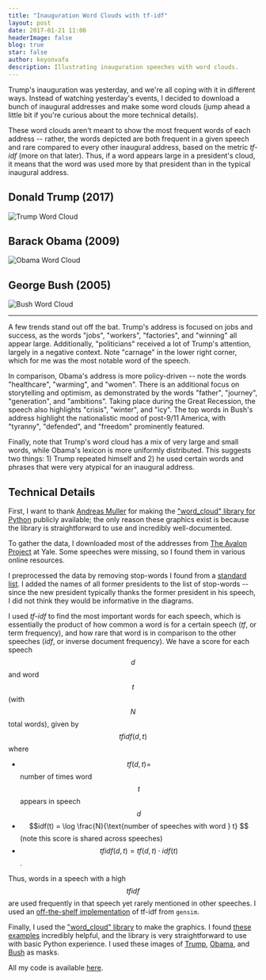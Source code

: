 ```yaml
---
title: "Inauguration Word Clouds with tf-idf"
layout: post
date: 2017-01-21 11:00
headerImage: false
blog: true
star: false
author: keyonvafa
description: Illustrating inauguration speeches with word clouds.
---
```


Trump's inauguration was yesterday, and we're all coping with it in different ways. Instead of watching yesterday's events, I decided to download a bunch of inaugural addresses and make some word clouds (jump ahead a little bit if you're curious about the more technical details).

These word clouds aren't meant to show the most frequent words of each address -- rather, the words depicted are both frequent in a given speech and rare compared to every other inaugural address, based on the metric _tf-idf_ (more on that later). Thus, if a word appears large in a president's cloud, it means that the word was used more by that president than in the typical inaugural address.

## Donald Trump (2017)

![Trump Word Cloud]({{site.base_url}}/assets/images/inauguration_wordclouds_blog/trump_wordcloud_2017.png)

## Barack Obama (2009)

![Obama Word Cloud]({{site.base_url}}/assets/images/inauguration_wordclouds_blog/obama_wordcloud_2009.png)

## George Bush (2005)

![Bush Word Cloud]({{site.base_url}}/assets/images/inauguration_wordclouds_blog/bush_wordcloud_2005.png)

---

A few trends stand out off the bat. Trump's address is focused on jobs and success, as the words "jobs", "workers", "factories", and "winning" all appear large. Additionally, "politicians" received a lot of Trump's attention, largely in a negative context. Note "carnage" in the lower right corner, which for me was the most notable word of the speech. 

In comparison, Obama's address is more policy-driven -- note the words "healthcare", "warming", and "women". There is an additional focus on storytelling and optimism, as demonstrated by the words "father", "journey", "generation", and "ambitions". Taking place during the Great Recession, the speech also highlights "crisis", "winter", and "icy". The top words in Bush's address highlight the nationalistic mood of post-9/11 America, with "tyranny", "defended", and "freedom" prominently featured. 

Finally, note that Trump's word cloud has a mix of very large and small words, while Obama's lexicon is more uniformly distributed. This suggests two things: 1) Trump repeated himself and 2) he used certain words and phrases that were very atypical for an inaugural address.

## Technical Details

First, I want to thank <a href='http://amueller.github.io/'>Andreas Muller</a> for making the <a href='https://github.com/amueller/word_cloud'>"word_cloud" library for Python</a> publicly available; the only reason these graphics exist is because the library is straightforward to use and incredibly well-documented. 

To gather the data, I downloaded most of the addresses from <a href='http://avalon.law.yale.edu/subject_menus/inaug.asp'> The Avalon Project</a> at Yale. Some speeches were missing, so I found them in various online resources.

I preprocessed the data by removing stop-words I found from a <a href='https://pypi.python.org/pypi/stop-words'>standard list</a>. I added the names of all former presidents to the list of stop-words -- since the new president typically thanks the former president in his speech, I did not think they would be informative in the diagrams. 

I used _tf-idf_ to find the most important words for each speech, which is essentially the product of how common a word is for a certain speech (_tf_, or term frequency), and how rare that word is in comparison to the other speeches (_idf_, or inverse document frequency). We have a score for each speech $$d$$ and word $$t$$ (with $$N$$ total words), given by $$tfidf(d,t)$$ where

* $$tf(d,t) = $$ number of times word $$t$$ appears in speech $$d$$
* $$idf(t) = \log \frac{N}{\text{number of speeches with word } t} $$ (note this score is shared across speeches)
* $$tfidf(d,t) = tf(d,t) \cdot idf(t)$$.

Thus, words in a speech with a high $$tfidf$$ are used frequently in that speech yet rarely mentioned in other speeches. I used an <a href='https://radimrehurek.com/gensim/models/tfidfmodel.html'>off-the-shelf implementation<a/> of tf-idf from `gensim`.

Finally, I used the <a href='https://github.com/amueller/word_cloud'>"word_cloud" library</a> to make the graphics. I found <a href='https://github.com/amueller/word_cloud/blob/master/examples/colored.py'>these</a> <a href='https://github.com/amueller/word_cloud/blob/master/examples/a_new_hope.py'>examples</a> incredibly helpful, and the library is very straightforward to use with basic Python experience. I used these images of <a href='https://img1.etsystatic.com/140/0/6522319/il_fullxfull.990448319_izew.jpg'>Trump</a>, <a href='https://tmillan1.files.wordpress.com/2012/03/nobackgroundobama.png'>Obama</a>, and <a href='https://lhhs.neocities.org/georgebush.png'>Bush</a> as masks. 

All my code is available <a href='https://github.com/keyonvafa/inaugural-wordclouds'>here</a>. 


